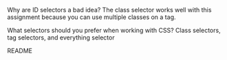 Why are ID selectors a bad idea? 
The class selector works well with this assignment because you can use multiple classes on a tag.

What selectors should you prefer when working with CSS?
Class selectors, tag selectors, and everything selector

README